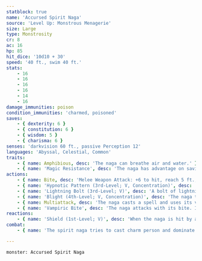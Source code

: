 ```yaml
---
statblock: true
name: 'Accursed Spirit Naga'
source: 'Level Up: Monstrous Menagerie'
size: Large
type: Monstrosity
cr: 8
ac: 16
hp: 85
hit_dice: '10d10 + 30'
speed: '40 ft., swim 40 ft.'
stats:
    - 16
    - 16
    - 16
    - 16
    - 14
    - 16
damage_immunities: poison
condition_immunities: 'charmed, poisoned'
saves:
    - { dexterity: 6 }
    - { constitution: 6 }
    - { wisdom: 5 }
    - { charisma: 6 }
senses: 'darkvision 60 ft., passive Perception 12'
languages: 'Abyssal, Celestial, Common'
traits:
    - { name: Amphibious, desc: 'The naga can breathe air and water.' }
    - { name: 'Magic Resistance', desc: 'The naga has advantage on saving throws against spells and magical effects.' }
actions:
    - { name: Bite, desc: 'Melee Weapon Attack: +6 to hit, reach 5 ft., one target. Hit: 10 (2d6 + 3) piercing damage. The target makes a DC 15 Constitution saving throw, taking 28 (8d6) poison damage on a failure or half damage on a success.' }
    - { name: 'Hypnotic Pattern (3rd-Level; V, Concentration)', desc: 'A swirling pattern of light appears at a point within 120 feet of the naga. Each creature within 10 feet of the pattern that can see it makes a DC 14 Wisdom saving throw. On a failure, the creature is charmed for 1 minute. While charmed, the creature is incapacitated and its Speed is 0. The effect ends on a creature if it takes damage or if another creature uses an action to shake it out of its daze.' }
    - { name: 'Lightning Bolt (3rd-Level; V)', desc: 'A bolt of lightning 5 feet wide and 100 feet long arcs from the naga. Each creature in the area makes a DC 14 Dexterity saving throw, taking 28 (8d6) lightning damage on a failure or half damage on a success.' }
    - { name: 'Blight (4th-Level; V, Concentration)', desc: 'The naga targets a living creature or plant within 30 feet, draining moisture and vitality from it. The target makes a DC 14 Constitution saving throw, taking 36 (8d8) necrotic damage on a failure or half damage on a success. Plant creatures have disadvantage on their saving throw and take maximum damage. A nonmagical plant dies.' }
    - { name: Multiattack, desc: 'The naga casts a spell and uses its vampiric bite.' }
    - { name: 'Vampiric Bite', desc: 'The naga attacks with its bite. If it hits and the target fails its saving throw against poison, the naga magically gains temporary hit points equal to the poison damage dealt.' }
reactions:
    - { name: 'Shield (1st-Level; V)', desc: 'When the naga is hit by an attack or targeted by magic missile, it gains a +5 bonus to AC (including against the triggering attack) and immunity to magic missile. These benefits last until the beginning of its next turn.' }
combat:
    - { name: 'The spirit naga tries to cast charm person and dominate person before combat starts', desc: 'In combat, it casts hypnotic pattern or lightning bolt if it can target two or more opponents. Otherwise, it bites in melee or casts blight from a distance. It casts shield whenever necessary. It fights to the death.' }

---
```

```statblock
monster: Accursed Spirit Naga
```
